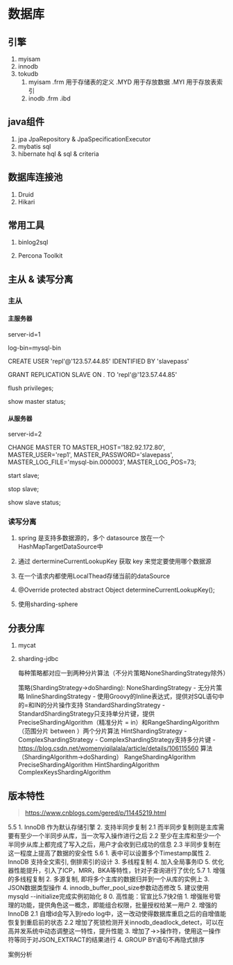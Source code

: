 # 数据库

## 引擎

1. myisam
2. innodb
3. tokudb
    1. myisam
        .frm 用于存储表的定义
        .MYD 用于存放数据
        .MYI 用于存放表索引
    2. inodb
        .frm
        .ibd
## java组件

1. jpa
    JpaRepository & JpaSpecificationExecutor
2. mybatis
    sql
3. hibernate
    hql & sql & criteria

## 数据库连接池

1. Druid
2. Hikari

## 常用工具

1. binlog2sql

2. Percona Toolkit

## 主从 & 读写分离

### 主从

#### 主服务器

server-id=1

log-bin=mysql-bin

CREATE USER 'repl'@'123.57.44.85' IDENTIFIED BY 'slavepass'

GRANT REPLICATION SLAVE ON *.* TO 'repl'@'123.57.44.85'

flush privileges;

show master status;

#### 从服务器

server-id=2

CHANGE MASTER TO MASTER_HOST='182.92.172.80', MASTER_USER='rep1', MASTER_PASSWORD='slavepass', MASTER_LOG_FILE='mysql-bin.000003', MASTER_LOG_POS=73;

start slave;

stop slave;

show slave status;

### 读写分离

1. spring 是支持多数据源的，多个 datasource 放在一个 HashMapTargetDataSource中

2. 通过 dertermineCurrentLookupKey 获取 key 来觉定要使用哪个数据源

3. 在一个请求内都使用LocalThead存储当前的dataSource

4. @Override protected abstract Object determineCurrentLookupKey();

5. 使用sharding-sphere


## 分表分库

1. mycat
2. sharding-jdbc

    每种策略都对应一到两种分片算法（不分片策略NoneShardingStrategy除外）

    策略(ShardingStrategy->doSharding):
        NoneShardingStrategy
            - 无分片策略
        InlineShardingStrategy
            - 使用Groovy的Inline表达式，提供对SQL语句中的=和IN的分片操作支持
        StandardShardingStrategy
            - StandardShardingStrategy只支持单分片键，提供PreciseShardingAlgorithm（精准分片 = in）和RangeShardingAlgorithm（范围分片 between ）两个分片算法
        HintShardingStrategy
            -
        ComplexShardingStrategy
            - ComplexShardingStrategy支持多分片键
            - https://blog.csdn.net/womenyiqilalala/article/details/106115560
    算法（ShardingAlgorithm->doSharding）
        RangeShardingAlgorithm
        PreciseShardingAlgorithm
        HintShardingAlgorithm
        ComplexKeysShardingAlgorithm

## 版本特性

> https://www.cnblogs.com/gered/p/11445219.html

5.5
    1. InnoDB 作为默认存储引擎
    2. 支持半同步复制
        2.1 而半同步复制则是主库需要有至少一个半同步从库，当一次写入操作进行之后
        2.2 至少在主库和至少一个半同步从库上都完成了写入之后，用户才会收到已成功的信息
        2.3 半同步复制在这一程度上提高了数据的安全性
5.6
    1. 表中可以设置多个Timestamp属性
    2. InnoDB 支持全文索引, 倒排索引的设计
    3. 多线程复制
    4. 加入全局事务ID
    5. 优化器性能提升，引入了ICP，MRR，BKA等特性，针对子查询进行了优化
5.7
    1. 增强的多线程复制
    2. 多源复制, 即将多个主库的数据归并到一个从库的实例上
    3. JSON数据类型操作
    4. innodb_buffer_pool_size参数动态修改
    5. 建议使用mysqld --initialize完成实例初始化
8
    0. 高性能：官宣比5.7快2倍
    1. 增强账号管理的功能，提供角色这一概念，即能组合权限，批量授权给某一用户
    2. 增强的InnoDB
        2.1 自增id会写入到redo log中，这一改动使得数据库重启之后的自增值能恢复到重启前的状态
        2.2 增加了死锁检测开关innodb_deadlock_detect，可以在高并发系统中动态调整这一特性，提升性能
    3. 增加了->>操作符，使用这一操作符等同于对JSON_EXTRACT的结果进行
    4. GROUP BY语句不再隐式排序

案例分析
